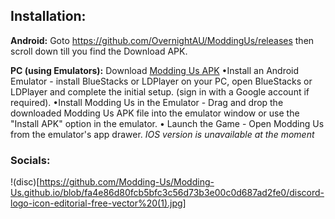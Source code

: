 ## Installation:
**Android:** Goto https://github.com/OvernightAU/ModdingUs/releases then scroll down till you find the Download APK.

**PC (using Emulators):** Download [Modding Us APK](https://github.com/OvernightAU/ModdingUs/releases)
•Install an Android Emulator - install BlueStacks or LDPlayer on your PC,
open BlueStacks or LDPlayer and complete the initial setup.
(sign in with a Google account if required).
•Install Modding Us in the Emulator - Drag and drop the downloaded Modding Us APK file into the emulator window or use the "Install APK" option in the emulator.
• Launch the Game - Open Modding Us from the emulator's app drawer.
*IOS version is unavailable at the moment*

### Socials:
!(disc)[https://github.com/Modding-Us/Modding-Us.github.io/blob/fa4e86d80fcb5bfc3c56d73b3e00c0d687ad2fe0/discord-logo-icon-editorial-free-vector%20(1).jpg]

